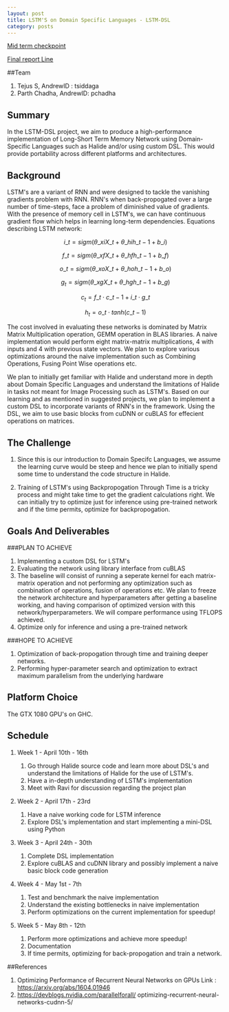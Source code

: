 ```yaml
---
layout: post
title: LSTM'S on Domain Specific Languages - LSTM-DSL
category: posts
---
```

[Mid term checkpoint](http://parthchadha.github.io/posts/2017/04/10/mid_report_418.html)


[Final report Line](http://parthchadha.github.io/posts/2017/05/12/final_report.html)



##Team
1. Tejus S, AndrewID : tsiddaga
2. Parth Chadha, AndrewID: pchadha


## Summary
In the LSTM-DSL project, we aim to produce a high-performance implementation of Long-Short Term Memory Network using Domain-Specific Languages such as Halide and/or using custom DSL. This would provide portability across different platforms and architectures.

## Background
LSTM's are a variant of RNN and were designed to tackle the vanishing gradients problem with RNN. 
RNN's when back-propogated over a large number of time-steps, face a problem of diminished value of gradients. With the presence of memory cell in LSTM's, we can have continuous gradient flow which helps in learning long-term dependencies.
Equations describing LSTM network:

$$ i\_{t} = sigm(\theta\_{xi} X\_{t} + \theta\_{hi} h\_{t-1} + b\_{i}) $$

$$ f\_{t} = sigm(\theta\_{xf} X\_{t} + \theta\_{hf} h\_{t-1} + b\_{f}) $$

$$ o\_{t} = sigm(\theta\_{xo} X\_{t} + \theta\_{ho} h\_{t-1} + b\_{o})$$

$$ g_{t} = sigm(\theta\_{xg} X\_{t} + \theta\_{hg} h\_{t-1} + b\_{g}) $$

$$ c_{t} = f\_{t} \cdot c\_{t-1} + i\_{t} \cdot g\_{t} $$

$$ h_{t} = o\_{t} \cdot tanh(c\_{t-1}) $$

The cost involved in evaluating these networks is dominated by Matrix Matrix Multiplication operation, GEMM operation in BLAS libraries. A naive implementation would perform eight matrix-matrix multiplications, 4 with inputs and 4 with previous state vectors. We plan to explore various optimizations around the naive implementation such as Combining Operations, Fusing Point Wise operations etc.

We plan to initially get familiar with Halide and understand more in depth about Domain Specific Languages and understand the limitations of Halide in tasks not meant for Image Processing such as LSTM's. Based on our learning and as mentioned in suggested projects, we plan to implement a custom DSL to incorporate variants of RNN's in the framework. Using the DSL, we aim to use basic blocks from cuDNN or cuBLAS for effecient operations on matrices. 

## The Challenge
1. Since this is our introduction to Domain Specifc Languages, we assume the learning curve would be steep and hence we plan to initially spend some time to understand the code structure in Halide.

2. Training of LSTM's using Backpropogation Through Time is a tricky process and might take time to get the gradient calculations right. We can initially try to optimize just for inference using pre-trained network and if the time permits, optimize for backpropogation.

## Goals And Deliverables
###PLAN TO ACHIEVE
1. Implementing a custom DSL for LSTM's 
2. Evaluating the network using library interface from cuBLAS
3. The baseline will consist of running a seperate kernel for each matrix-matrix operation and not performing any optimization such as combination of operations, fusion of operations etc. We plan to freeze the network architecture and hyperparameters after getting a baseline working, and having comparison of optimized version with this network/hyperparameters. We will compare performance using TFLOPS achieved.
4. Optimize only for inference and using a pre-trained network

###HOPE TO ACHIEVE
1. Optimization of back-propogation through time and training deeper networks.
2. Performing hyper-parameter search and optimization to extract maximum parallelism from the underlying hardware

## Platform Choice
The GTX 1080 GPU's on GHC.

## Schedule
1. Week 1 - April 10th - 16th
    
    1. Go through Halide source code and learn more about DSL's and understand the limitations of Halide for the use of LSTM's.
    2. Have a in-depth understanding of LSTM's implementation 
    3. Meet with Ravi for discussion regarding the project plan

2. Week 2 - April 17th - 23rd
    1. Have a naive working code for LSTM inference
    2. Explore DSL's implementation and start implementing a mini-DSL using Python

3. Week 3 - April 24th - 30th

    1. Complete DSL implementation
    2. Explore cuBLAS and cuDNN library and possibly implement a naive basic block code generation
    
4. Week 4 - May 1st - 7th

    1. Test and benchmark the naive implementation
    2. Understand the existing bottlenecks in naive implementation
    3. Perform optimizations on the current implementation for speedup!
    
5. Week 5 - May 8th - 12th
    1. Perform more optimizations and achieve more speedup!
    2. Documentation
    3. If time permits, optimizing for back-propogation and train a network.

##References
1. Optimizing Performance of Recurrent Neural Networks on GPUs
    Link : https://arxiv.org/abs/1604.01946
2. https://devblogs.nvidia.com/parallelforall/  optimizing-recurrent-neural-networks-cudnn-5/



 